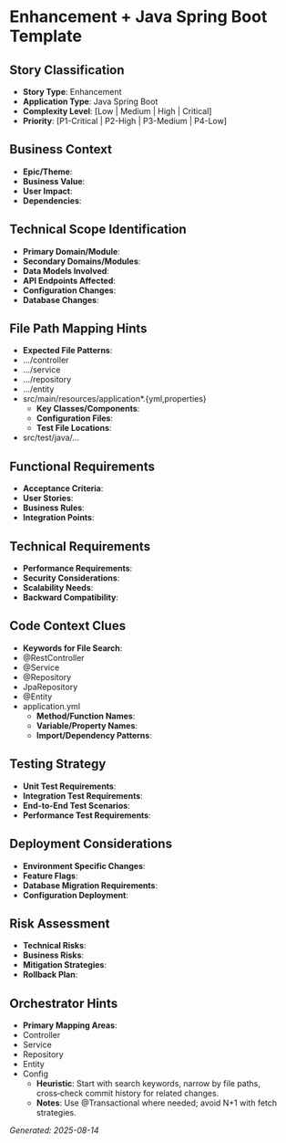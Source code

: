 # Enhancement + Java Spring Boot Template


## Story Classification
- **Story Type**: Enhancement
- **Application Type**: Java Spring Boot
- **Complexity Level**: [Low | Medium | High | Critical]
- **Priority**: [P1-Critical | P2-High | P3-Medium | P4-Low]


## Business Context
- **Epic/Theme**: 
- **Business Value**: 
- **User Impact**: 
- **Dependencies**:


## Technical Scope Identification
- **Primary Domain/Module**: 
- **Secondary Domains/Modules**: 
- **Data Models Involved**: 
- **API Endpoints Affected**: 
- **Configuration Changes**: 
- **Database Changes**:


## File Path Mapping Hints
- **Expected File Patterns**:
- .../controller
- .../service
- .../repository
- .../entity
- src/main/resources/application*.{yml,properties}
    - **Key Classes/Components**: 
    - **Configuration Files**: 
    - **Test File Locations**:
- src/test/java/...


## Functional Requirements
- **Acceptance Criteria**: 
- **User Stories**: 
- **Business Rules**: 
- **Integration Points**:


## Technical Requirements
- **Performance Requirements**: 
- **Security Considerations**: 
- **Scalability Needs**: 
- **Backward Compatibility**:


## Code Context Clues
- **Keywords for File Search**:
- @RestController
- @Service
- @Repository
- JpaRepository
- @Entity
- application.yml
    - **Method/Function Names**: 
    - **Variable/Property Names**: 
    - **Import/Dependency Patterns**:


## Testing Strategy
- **Unit Test Requirements**: 
- **Integration Test Requirements**: 
- **End-to-End Test Scenarios**: 
- **Performance Test Requirements**:


## Deployment Considerations
- **Environment Specific Changes**: 
- **Feature Flags**: 
- **Database Migration Requirements**: 
- **Configuration Deployment**:


## Risk Assessment
- **Technical Risks**: 
- **Business Risks**: 
- **Mitigation Strategies**: 
- **Rollback Plan**:


## Orchestrator Hints
- **Primary Mapping Areas**:
- Controller
- Service
- Repository
- Entity
- Config
    - **Heuristic**: Start with search keywords, narrow by file paths, cross‑check commit history for related changes.
    - **Notes**: Use @Transactional where needed; avoid N+1 with fetch strategies.


_Generated: 2025-08-14_
